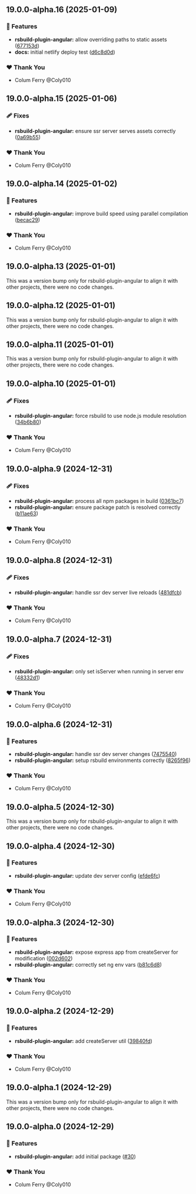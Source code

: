 ## 19.0.0-alpha.16 (2025-01-09)

### 🚀 Features

- **rsbuild-plugin-angular:** allow overriding paths to static assets ([677153d](https://github.com/Coly010/ng-rspack-build/commit/677153d))
- **docs:** initial netlify deploy test ([d6c8d0d](https://github.com/Coly010/ng-rspack-build/commit/d6c8d0d))

### ❤️ Thank You

- Colum Ferry @Coly010

## 19.0.0-alpha.15 (2025-01-06)

### 🩹 Fixes

- **rsbuild-plugin-angular:** ensure ssr server serves assets correctly ([0a69b55](https://github.com/Coly010/ng-rspack-build/commit/0a69b55))

### ❤️ Thank You

- Colum Ferry @Coly010

## 19.0.0-alpha.14 (2025-01-02)

### 🚀 Features

- **rsbuild-plugin-angular:** improve build speed using parallel compilation ([becac29](https://github.com/Coly010/ng-rspack-build/commit/becac29))

### ❤️ Thank You

- Colum Ferry @Coly010

## 19.0.0-alpha.13 (2025-01-01)

This was a version bump only for rsbuild-plugin-angular to align it with other projects, there were no code changes.

## 19.0.0-alpha.12 (2025-01-01)

This was a version bump only for rsbuild-plugin-angular to align it with other projects, there were no code changes.

## 19.0.0-alpha.11 (2025-01-01)

This was a version bump only for rsbuild-plugin-angular to align it with other projects, there were no code changes.

## 19.0.0-alpha.10 (2025-01-01)

### 🩹 Fixes

- **rsbuild-plugin-angular:** force rsbuild to use node.js module resolution ([34b6b80](https://github.com/Coly010/ng-rspack-build/commit/34b6b80))

### ❤️ Thank You

- Colum Ferry @Coly010

## 19.0.0-alpha.9 (2024-12-31)

### 🩹 Fixes

- **rsbuild-plugin-angular:** process all npm packages in build ([0361bc7](https://github.com/Coly010/ng-rspack-build/commit/0361bc7))
- **rsbuild-plugin-angular:** ensure package patch is resolved correctly ([b11ae63](https://github.com/Coly010/ng-rspack-build/commit/b11ae63))

### ❤️ Thank You

- Colum Ferry @Coly010

## 19.0.0-alpha.8 (2024-12-31)

### 🩹 Fixes

- **rsbuild-plugin-angular:** handle ssr dev server live reloads ([481dfcb](https://github.com/Coly010/ng-rspack-build/commit/481dfcb))

### ❤️ Thank You

- Colum Ferry @Coly010

## 19.0.0-alpha.7 (2024-12-31)

### 🩹 Fixes

- **rsbuild-plugin-angular:** only set isServer when running in server env ([48332d1](https://github.com/Coly010/ng-rspack-build/commit/48332d1))

### ❤️ Thank You

- Colum Ferry @Coly010

## 19.0.0-alpha.6 (2024-12-31)

### 🚀 Features

- **rsbuild-plugin-angular:** handle ssr dev server changes ([7475540](https://github.com/Coly010/ng-rspack-build/commit/7475540))
- **rsbuild-plugin-angular:** setup rsbuild environments correctly ([8265f96](https://github.com/Coly010/ng-rspack-build/commit/8265f96))

### ❤️ Thank You

- Colum Ferry @Coly010

## 19.0.0-alpha.5 (2024-12-30)

This was a version bump only for rsbuild-plugin-angular to align it with other projects, there were no code changes.

## 19.0.0-alpha.4 (2024-12-30)

### 🚀 Features

- **rsbuild-plugin-angular:** update dev server config ([efde6fc](https://github.com/Coly010/ng-rspack-build/commit/efde6fc))

### ❤️ Thank You

- Colum Ferry @Coly010

## 19.0.0-alpha.3 (2024-12-30)

### 🚀 Features

- **rsbuild-plugin-angular:** expose express app from createServer for modification ([002d602](https://github.com/Coly010/ng-rspack-build/commit/002d602))
- **rsbuild-plugin-angular:** correctly set ng env vars ([b81c6d8](https://github.com/Coly010/ng-rspack-build/commit/b81c6d8))

### ❤️ Thank You

- Colum Ferry @Coly010

## 19.0.0-alpha.2 (2024-12-29)

### 🚀 Features

- **rsbuild-plugin-angular:** add createServer util ([39840fd](https://github.com/Coly010/ng-rspack-build/commit/39840fd))

### ❤️ Thank You

- Colum Ferry @Coly010

## 19.0.0-alpha.1 (2024-12-29)

This was a version bump only for rsbuild-plugin-angular to align it with other projects, there were no code changes.

## 19.0.0-alpha.0 (2024-12-29)

### 🚀 Features

- **rsbuild-plugin-angular:** add initial package ([#30](https://github.com/Coly010/ng-rspack-build/pull/30))

### ❤️ Thank You

- Colum Ferry @Coly010